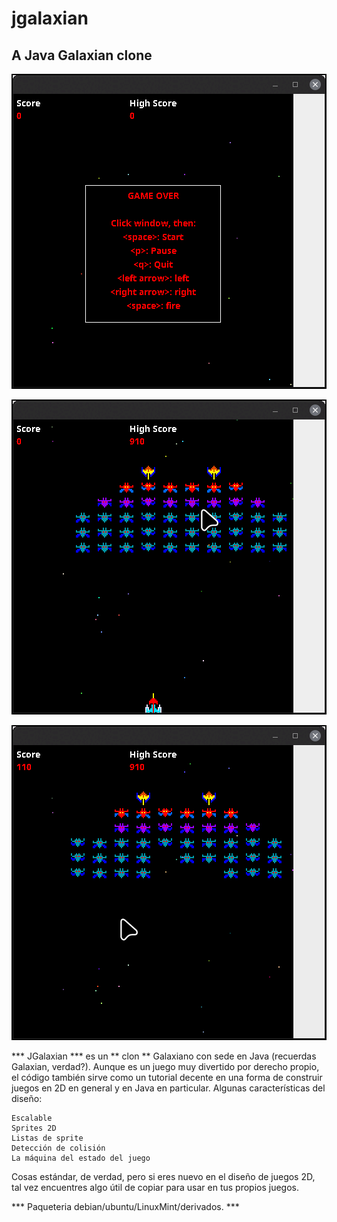 # jgalaxian
## A Java Galaxian clone 

![Screenshots jGalaxin 1 ](https://github.com/javiermisol/jgalaxian/blob/main/jGalaxian_001.png)

![Screenshots jGalaxin 2 ](https://github.com/javiermisol/jgalaxian/blob/main/jGalaxian_002.png)

![Screenshots jGalaxin 3 ](https://github.com/javiermisol/jgalaxian/blob/main/jGalaxian_003.png)


*** JGalaxian *** es un ** clon ** Galaxiano con sede en Java (recuerdas Galaxian, verdad?). Aunque es un juego muy divertido por derecho propio, el código también sirve como un tutorial decente en una forma de construir juegos en 2D en general y en Java en particular. Algunas características del diseño:

    Escalable
    Sprites 2D
    Listas de sprite
    Detección de colisión
    La máquina del estado del juego

Cosas estándar, de verdad, pero si eres nuevo en el diseño de juegos 2D, tal vez encuentres algo útil de copiar para usar en tus propios juegos.

*** Paqueteria debian/ubuntu/LinuxMint/derivados. ***
